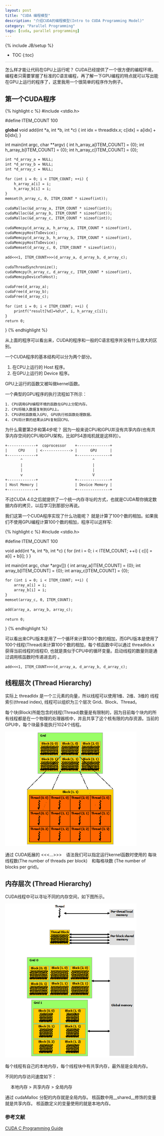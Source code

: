 ```yaml
---
layout: post
title: "CUDA 编程模型"
description: "介绍CUDA的编程模型(Intro to CUDA Programming Model)"
category: "Parallel Programming"
tags: [cuda, parallel programming]
---
```

{% include JB/setup %}

* TOC
{:toc}
<div style="border-bottom: 1px solid #ccc;line-height: 1.3em;"></div>

怎么样才能让代码在GPU上运行呢？ CUDA已经提供了一个很方便的编程环境，编程者只需要掌握了标准的C语言编程，再了解一下GPU编程的特点就可以写出能在GPU上运行的程序了，这里我用一个很简单的程序作为例子。

## 第一个CUDA程序 
 
{% highlight c %}
#include <stdio.h>

#define ITEM_COUNT 100

__global__ void add(int *a, int *b, int *c)
{
	int idx = threadIdx.x;
	c[idx] = a[idx] + b[idx];
}

int main(int argc, char **argv)
{
	int h_array_a[ITEM_COUNT] = {0};
	int h_array_b[ITEM_COUNT] = {0};
	int h_array_c[ITEM_COUNT] = {0};

	int *d_array_a = NULL;
	int *d_array_b = NULL;
	int *d_array_c = NULL;

	for (int i = 0; i < ITEM_COUNT; ++i) {
		h_array_a[i] = i;
		h_array_b[i] = i;
	}
	memset(h_array_c, 0, ITEM_COUNT * sizeof(int));

	cudaMalloc(&d_array_a, ITEM_COUNT * sizeof(int));
	cudaMalloc(&d_array_b, ITEM_COUNT * sizeof(int));
	cudaMalloc(&d_array_c, ITEM_COUNT * sizeof(int));

	cudaMemcpy(d_array_a, h_array_a, ITEM_COUNT * sizeof(int), cudaMemcpyHostToDevice);
	cudaMemcpy(d_array_b, h_array_b, ITEM_COUNT * sizeof(int), cudaMemcpyHostToDevice);
	cudaMemset(d_array_c, 0, ITEM_COUNT * sizeof(int));

	add<<<1, ITEM_COUNT>>>(d_array_a, d_array_b, d_array_c);

	cudaThreadSynchronize();
	cudaMemcpy(h_array_c, d_array_c, ITEM_COUNT * sizeof(int), cudaMemcpyDeviceToHost);

	cudaFree(d_array_a);
	cudaFree(d_array_b);
	cudaFree(d_array_c);

	for (int i = 0; i < ITEM_COUNT; ++i) {
		printf("result[%d]=%d\n", i, h_array_c[i]);
	}
	return 0;
}
{% endhighlight %}

从上面的程序可以看出来，CUDA的程序和一般的C语言程序并没有什么很大的区别。

一个CUDA程序的基本结构可以分为两个部分。

1. 在CPU上运行的 Host 程序。
2. 在GPU上运行的 Device 程序。

GPU上运行的函数又被叫做kernel函数。

一个典型的GPU程序的执行流程如下所示：

    1. CPU调用GPU编程环境的函数在GPU上分配内存。
    2. CPU将输入数据复制到GPU上。
    3. CPU讲核函数载入GPU, GPU执行核函数处理数据。
    4. CPU将计算的结果从GPU复制回CPU。

为什么需要第2步和第4步呢？ 因为一般来说CPU和GPU并没有共享内存(也有共享内存空间的CPU和GPU架构，比如PS4游戏机就是这样的）。

    +-------------+  coprocessor    +---------------+     
    |     CPU     | <-------------> |      GPU      | 
    +-------------+                 +---------------+     
           ^                                ^
           |                                |
           |                                |
           v                                V
    +-------------+                 +---------------+
    | Host Memory |                 | Device Memory |
    +-------------+                 +---------------+

不过CUDA 4.0之后就提供了一个统一内存寻址的方式，也就是CUDA帮你搞定数据内存的拷贝，以后学习到那部分再说。

我们这第一个CUDA程序实现了什么功能呢？ 就是计算了100个数的相加。如果我们不使用GPU编程计算100个数的相加，程序可以这样写:

{% highlight c %}
#include <stdio.h>

#define ITEM_COUNT 100

void add(int *a, int *b, int *c)
{
    for (int i = 0; i < ITEM_COUNT; ++i) {
        c[i] = a[i] + b[i];
    }
}

int main(int argc, char *argv[]) 
{
    int array_a[ITEM_COUNT] = {0};
    int array_b[ITEM_COUNT] = {0};
    int array_c[ITEM_COUNT] = {0};

    for (int i = 0; i < ITEM_COUNT; ++i) {
        array_a[i] = i;
        array_b[i] = i;
    }
    memset(array_c, 0, ITEM_COUNT);

    add(array_a, array_b, array_c);

    return 0;
}
{% endhighlight %}

可以看出来CPU版本是用了一个循环来计算100个数的相加，而GPU版本是使用了100个线程(Thread)来计算100个数的相加，每个核函数中可以通过 threadIdx.x 获得当前线程的线程ID, 也就是类似于CPU中的循环变量。启动线程的数量则是通过调用核函数时传递进去的 。 

    add<<<1, ITEM_COUNT>>>(d_array_a, d_array_b, d_array_c);


## 线程层次 (Thread Hierarchy)

实际上 threadIdx 是一个三元素的向量，所以线程可以使用1维、2维、3维的 线程索引(thread index), 线程可以组织为三个层次 Grid、Block、Thread。

每个块(Block)所能包含的线程(Thread)数量是有限制的，因为目前每个块内的所有线程都是在一个物理的处理器核中，并且共享了这个核有限的内存资源。当前的GPU中，每个块最多能执行1024个线程。

![Grid Of Thread Blocks](/images/cuda/20160918/GridOfThreadBlocks.png)

通过 CUDA拓展的 <<<...>>>　语法我们可以指定运行kernel函数时使用的 每块线程数(The number of threads per block)　和每格块数 (The number of blocks per grid)。


## 内存层次 (Thread Hierarchy)

CUDA线程中可以寻址不同的内存空间，如下图所示。

![Memory Hierarchy](/images/cuda/20160918/MemoryHierarchy.png)

每个线程有自己的本地内存，每个线程块中有共享内存，最外层是全局内存。

不同的内存访问速度如下：

　 本地内存 > 共享内存 > 全局内存

通过 cudaMalloc 分配的内存就是全局内存。
核函数中用__shared__修饰的变量就是共享内存。
核函数定义的变量使用的就是本地内存。


### 参考文献

[CUDA C Programming Guide](http://docs.nvidia.com/cuda/cuda-c-programming-guide/index.html#programming-model)


